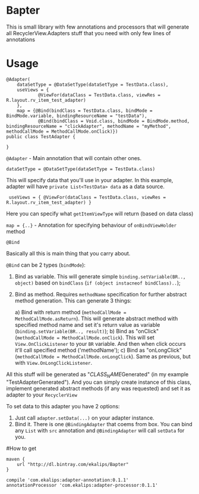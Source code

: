 # Bapter
This is small library with few annotations and processors that will generate all RecyclerView.Adapters stuff that you need with only few lines of annotations

# Usage

    @Adapter(
        dataSetType = @DataSetType(dataSetType = TestData.class),
        useViews = {
                @ViewFor(dataClass = TestData.class, viewRes = R.layout.rv_item_test_adapter)
        },
        map = {@Bind(bindClass = TestData.class, bindMode = BindMode.variable, bindingResourceName = "testData"),
                @Bind(bindClass = Void.class, bindMode = BindMode.method, bindingResourceName = "clickAdapter", methodName = "myMethod", methodCallMode = MethodCallMode.onClick)})
    public class TestAdapter {

    }

`@Adapter` - Main annotation that will contain other ones.

`dataSetType = @DataSetType(dataSetType = TestData.class)`

This will specify data that you'll use in your adapter. In this example, adapter will have `private List<TestData> data` as a data source.

` useViews = {
                @ViewFor(dataClass = TestData.class, viewRes = R.layout.rv_item_test_adapter)
        }`
        
Here you can specify what `getItemViewType` will return (based on data class) 

`map = {..}` - Annotation for specifying behaviour of `onBindViewHolder` method

`@Bind`

Basically all this is main thing that you carry about. 

`@Bind` can be 2 types (`bindMode`):
1) Bind as variable. This will generate simple `binding.setVariable(BR.., object)` based on `bindClass` (`if (object instacneof bindClass)..`);
2) Bind as method. Requires `methodName` specification for further abstract method generation. This can generate 3 things:

    a) Bind with return method (`methodCallMode = MethodCallMode.asReturn`). This will generate abstract method with specified method name and set it's return value as variable (`binding.setVariable(BR.., result)`);
    b) Bind as "onClick" (`methodCallMode = MethodCallMode.onClick`). This will set `View.OnClickListener` to your `BR` variable. And then when click occurs it'll call specified method ('methodName');
    c) Bind as "onLongClick" (`methodCallMode = MethodCallMode.onLongClick`). Same as previous, but with `View.OnLongClickListener`.
    
All this stuff will be generated as "$CLASS_NAME$Generated" (in my example "TestAdapterGenerated"). And you can simply create instance of this class, implement generated abstract methods (if any was requested) and set it as adapter to your `RecyclerView`

To set data to this adapter you have 2 options:
1) Just call `adapter.setData(...)` on your adapter instance.
2) Bind it. There is one `@BindingAdapter` that coems from box. You can bind any `List` with `src` annotation and `@BindingAdapter` will call `setData` for you. 

#How to get

    maven {
        url "http://dl.bintray.com/ekalips/Bapter"
    }

    compile 'com.ekalips:adapter-annotation:0.1.1'
    annotationProcessor 'com.ekalips:adapter-processor:0.1.1'
